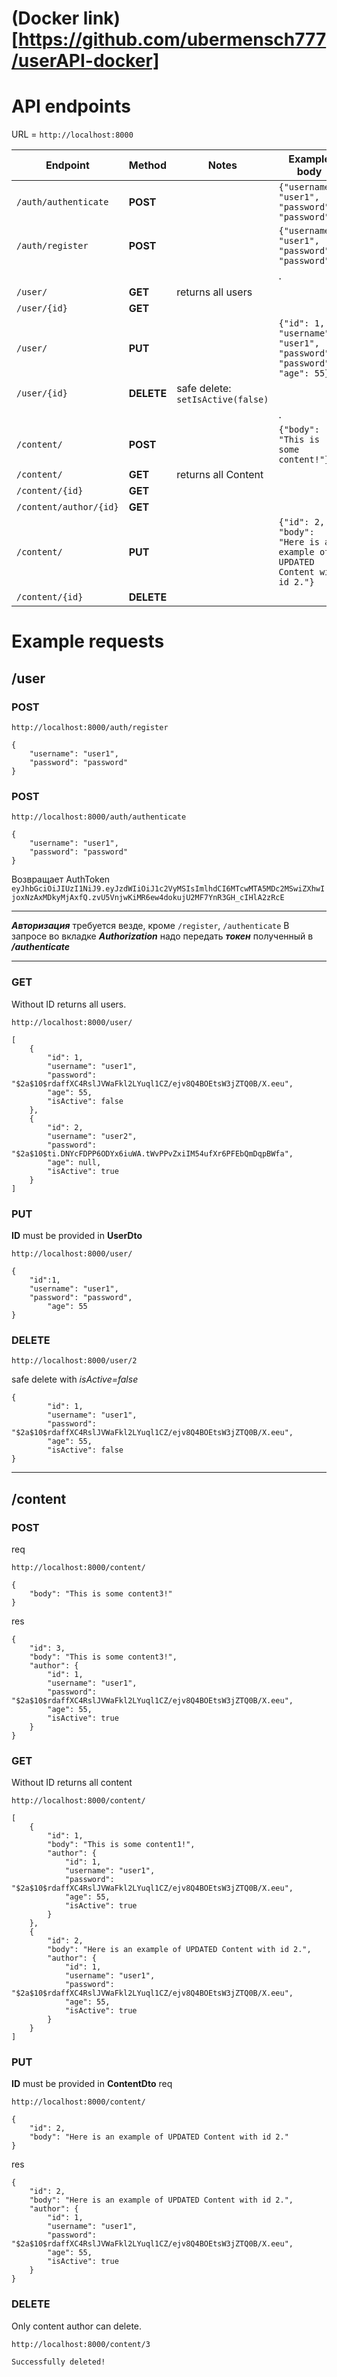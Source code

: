 # (Docker link)[https://github.com/ubermensch777/userAPI-docker]
# API endpoints
URL = `http://localhost:8000`

| Endpoint               | Method     | Notes                             | Example body                                                            |
|------------------------|------------|-----------------------------------|-------------------------------------------------------------------------|
| `/auth/authenticate`   | **POST**   |                                   | `{"username": "user1", "password": "password"}`                         |
| `/auth/register`       | **POST**   |                                   | `{"username": "user1", "password": "password"}`                         |
|                        |            |                                   | .                                                                       |
| `/user/`               | **GET**    | returns all users                 |                                                                         |
| `/user/{id}`           | **GET**    |                                   |                                                                         |
| `/user/`               | **PUT**    |                                   | `{"id": 1, "username": "user1", "password": "password", "age": 55}`     |
| `/user/{id}`           | **DELETE** | safe delete: `setIsActive(false)` |                                                                         |
|                        |            |                                   | .                                                                       |
| `/content/`            | **POST**   |                                   | `{"body": "This is some content!"}`                                     |
| `/content/`            | **GET**    | returns all Content               |                                                                         |
| `/content/{id}`        | **GET**    |                                   |                                                                         |
| `/content/author/{id}` | **GET**    |                                   |                                                                         |
| `/content/`            | **PUT**    |                                   | `{"id": 2, "body": "Here is an example of UPDATED Content with id 2."}` |
| `/content/{id}`        | **DELETE** |                                   |                                                                         |

# Example requests
## /user
### POST
```
http://localhost:8000/auth/register
```
```
{
    "username": "user1",
    "password": "password"
}
```
### POST
```
http://localhost:8000/auth/authenticate
```

```
{
    "username": "user1",
    "password": "password"
}
```
Возвращает AuthToken `eyJhbGciOiJIUzI1NiJ9.eyJzdWIiOiJ1c2VyMSIsImlhdCI6MTcwMTA5MDc2MSwiZXhwIjoxNzAxMDkyMjAxfQ.zvU5VnjwKiMR6ew4dokujU2MF7YnR3GH_cIHlA2zRcE`


---

***Авторизация*** требуется везде, кроме `/register`, `/authenticate` В запросе во вкладке ***Authorization*** надо передать ***токен*** полученный в ***/authenticate***

---

### GET
Without ID returns all users.
```
http://localhost:8000/user/
```

```
[
    {
        "id": 1,
        "username": "user1",
        "password": "$2a$10$rdaffXC4RslJVWaFkl2LYuql1CZ/ejv8Q4BOEtsW3jZTQ0B/X.eeu",
        "age": 55,
        "isActive": false
    },
    {
        "id": 2,
        "username": "user2",
        "password": "$2a$10$ti.DNYcFDPP6ODYx6iuWA.tWvPPvZxiIM54ufXr6PFEbQmDqpBWfa",
        "age": null,
        "isActive": true
    }
]
```

### PUT
**ID** must be provided in **UserDto**
```
http://localhost:8000/user/
```
```
{
    "id":1,
    "username": "user1",
    "password": "password",
        "age": 55
}
```
### DELETE
```
http://localhost:8000/user/2
```
safe delete with *isActive=false*
```
{
        "id": 1,
        "username": "user1",
        "password": "$2a$10$rdaffXC4RslJVWaFkl2LYuql1CZ/ejv8Q4BOEtsW3jZTQ0B/X.eeu",
        "age": 55,
        "isActive": false
}
```
---

## /content
### POST
req
```
http://localhost:8000/content/
```
```
{
    "body": "This is some content3!"
}
```

res
```
{
    "id": 3,
    "body": "This is some content3!",
    "author": {
        "id": 1,
        "username": "user1",
        "password": "$2a$10$rdaffXC4RslJVWaFkl2LYuql1CZ/ejv8Q4BOEtsW3jZTQ0B/X.eeu",
        "age": 55,
        "isActive": true
    }
}
```


### GET
Without ID returns all content
```
http://localhost:8000/content/
```

```
[
    {
        "id": 1,
        "body": "This is some content1!",
        "author": {
            "id": 1,
            "username": "user1",
            "password": "$2a$10$rdaffXC4RslJVWaFkl2LYuql1CZ/ejv8Q4BOEtsW3jZTQ0B/X.eeu",
            "age": 55,
            "isActive": true
        }
    },
    {
        "id": 2,
        "body": "Here is an example of UPDATED Content with id 2.",
        "author": {
            "id": 1,
            "username": "user1",
            "password": "$2a$10$rdaffXC4RslJVWaFkl2LYuql1CZ/ejv8Q4BOEtsW3jZTQ0B/X.eeu",
            "age": 55,
            "isActive": true
        }
    }
]
```


### PUT
**ID** must be provided in **ContentDto**
req
```
http://localhost:8000/content/
```

```
{
    "id": 2,
    "body": "Here is an example of UPDATED Content with id 2."
}
```

res
```
{
    "id": 2,
    "body": "Here is an example of UPDATED Content with id 2.",
    "author": {
        "id": 1,
        "username": "user1",
        "password": "$2a$10$rdaffXC4RslJVWaFkl2LYuql1CZ/ejv8Q4BOEtsW3jZTQ0B/X.eeu",
        "age": 55,
        "isActive": true
    }
}
```
### DELETE
Only content author can delete.
```
http://localhost:8000/content/3
```

```
Successfully deleted!
```
